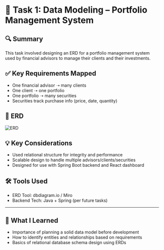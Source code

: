 # 🧩 Task 1: Data Modeling – Portfolio Management System

## 🔍 Summary
This task involved designing an ERD for a portfolio management system used by financial advisors to manage their clients and their investments.

## ✅ Key Requirements Mapped
- One financial advisor ➝ many clients
- One client ➝ one portfolio
- One portfolio ➝ many securities
- Securities track purchase info (price, date, quantity)

## 🧱 ERD
![ERD](./portfolio-system-erd.png)

## 💡 Key Considerations
- Used relational structure for integrity and performance
- Scalable design to handle multiple advisors/clients/securities
- Designed for use with Spring Boot backend and React dashboard

## 🛠 Tools Used
- ERD Tool: dbdiagram.io / Miro
- Backend Tech: Java + Spring (per future tasks)

---

## 🧠 What I Learned

- Importance of planning a solid data model before development
- How to identify entities and relationships based on requirements
- Basics of relational database schema design using ERDs
